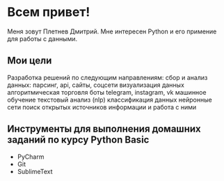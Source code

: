 # Всем привет!
Меня зовут Плетнев Дмитрий.
Мне интересен Python и его примение для работы с данными.

## Мои цели
Разработка решений по следующим направлениям:
  сбор и анализ данных: парсинг, api, сайты, соцсети
  визуализация данных
  алгоритмическая торговля
  боты telegram, instagram, vk
  машинное обучение
  текстовый анализ (nlp)
  классификация данных
  нейронные сети
  поиск открытых источников информации и работа с ними

## Инструменты для выполнения домашних заданий по курсу Python Basic
- PyCharm
- Git
- SublimeText

